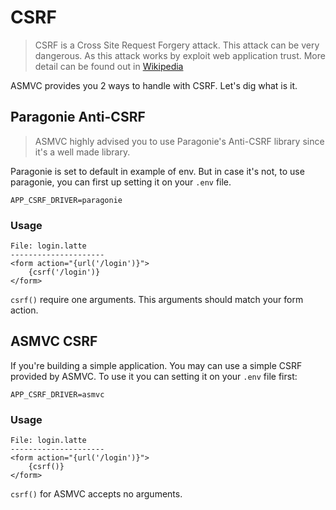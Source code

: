 # CSRF

> CSRF is a Cross Site Request Forgery attack. This attack can be very dangerous. As this attack works by exploit web application trust.
> More detail can be found out in [Wikipedia]("https://en.wikipedia.org/wiki/Cross-site_request_forgery")

ASMVC provides you 2 ways to handle with CSRF. Let's dig what is it.

## Paragonie Anti-CSRF

> ASMVC highly advised you to use Paragonie's Anti-CSRF library since it's a well made library.

Paragonie is set to default in example of env. But in case it's not, to use paragonie, you can first up setting it on your `.env` file.

```.env
APP_CSRF_DRIVER=paragonie
```

### Usage

```latte
File: login.latte
---------------------
<form action="{url('/login')}">
    {csrf('/login')}
</form>
```

`csrf()` require one arguments. This arguments should match your form action.

## ASMVC CSRF

If you're building a simple application. You may can use a simple CSRF provided by ASMVC. To use it you can setting
it on your `.env` file first:

```.env
APP_CSRF_DRIVER=asmvc
```

### Usage

```latte
File: login.latte
---------------------
<form action="{url('/login')}">
    {csrf()}
</form>
```

`csrf()` for ASMVC accepts no arguments.
